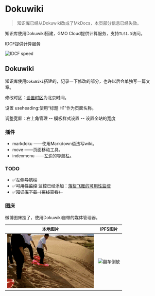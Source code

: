 # Dokuwiki

> 知识库已经从Dokuwiki改成了MkDocs，本页部分信息已经失效。


知识库使用Dokuwiki搭建，GMO Cloud提供计算服务，支持`TLS1.3`访问。

~~IDCF提供计算服务~~

![IDCF speed](https://www.speedtest.net/result/6807083900.png)

## Dokuwiki

知识库使用`DokuWiki`搭建的，记录一下修改的部分，也许以后会单独写一篇文章。

修改时区：[设置时区](https://www.dokuwiki.org/zh:tips:timezone)为北京时间。

设置 useheading:使用“标题 H1”作为页面名称。

调整宽屏：右上角管理 -- 模板样式设置 -- 设置全站的宽度

### 插件

* markdoku ——使用Markdown语法写wiki。
* move ——页面移动工具。
* indexmenu ——左边的导航栏。

### TODO

* ✅~~左侧导航栏~~
* ✅~~可用性监控~~ 监控已经添加：[落絮飞雁的可用性监控](https://stats.uptimerobot.com/28zlmInqx)
* ✅~~知识库下载（离线查看）~~ 


### 图床

微博图床挂了，使用Dokuwiki自带的媒体管理器。


|本地图片| IPFS图片 |
|--|--|
| ![翻车](fanche.gif) | ![翻车倒放](https://ipfs.io/ipfs/QmWk2Sw36BPVtKtedgaJ5skBucQ3BNzBnvhKbWUAvG5RUK?filename=fanche-reverse.gif) |


